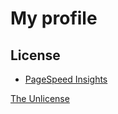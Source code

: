 # My profile

## License

- [PageSpeed Insights](https://pagespeed.web.dev/report?url=https%3A%2F%2Fraviqqe.com%2F)

[The Unlicense](https://unlicense.org)

